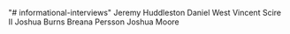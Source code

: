 "# informational-interviews" 
Jeremy Huddleston
Daniel West
Vincent Scire II
Joshua Burns
Breana Persson
Joshua Moore
